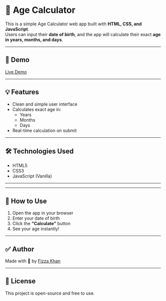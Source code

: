 # 🧮 Age Calculator

This is a simple Age Calculator web app built with **HTML, CSS, and JavaScript**.  
Users can input their **date of birth**, and the app will calculate their exact **age in years, months, and days**.

---

## 📸 Demo

[Live Demo](https://kfizza1.github.io/Age-Calculator-/)

---

## 💡 Features

- Clean and simple user interface
- Calculates exact age in:
  - Years
  - Months
  - Days
- Real-time calculation on submit

---

## 🛠️ Technologies Used

- HTML5
- CSS3
- JavaScript (Vanilla)

---

---

## 📌 How to Use

1. Open the app in your browser
2. Enter your date of birth
3. Click the **"Calculate"** button
4. See your age instantly!

---

## ✅ Author

Made with 💙 by [Fizza Khan](https://github.com/kfizza1)

---

## 📄 License

This project is open-source and free to use.
